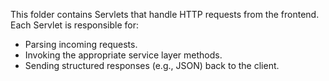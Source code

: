 This folder contains Servlets that handle HTTP requests from the frontend. Each Servlet is responsible for:
- Parsing incoming requests.
- Invoking the appropriate service layer methods.
- Sending structured responses (e.g., JSON) back to the client.